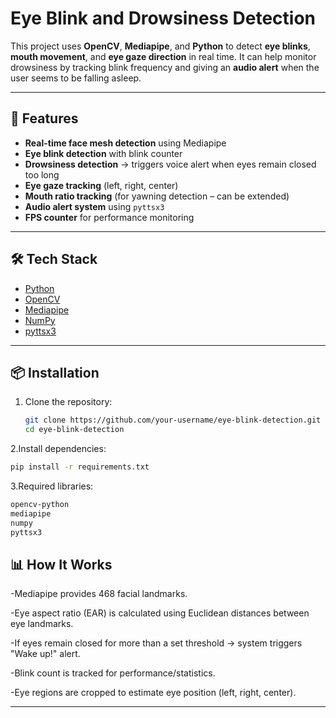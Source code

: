 # Eye Blink and Drowsiness Detection

This project uses **OpenCV**, **Mediapipe**, and **Python** to detect **eye blinks**, **mouth movement**, and **eye gaze direction** in real time. It can help monitor drowsiness by tracking blink frequency and giving an **audio alert** when the user seems to be falling asleep.

---

## 🚀 Features
- **Real-time face mesh detection** using Mediapipe  
- **Eye blink detection** with blink counter  
- **Drowsiness detection** → triggers voice alert when eyes remain closed too long  
- **Eye gaze tracking** (left, right, center)  
- **Mouth ratio tracking** (for yawning detection – can be extended)  
- **Audio alert system** using `pyttsx3`  
- **FPS counter** for performance monitoring  

---

## 🛠️ Tech Stack
- [Python](https://www.python.org/)  
- [OpenCV](https://opencv.org/)  
- [Mediapipe](https://developers.google.com/mediapipe)  
- [NumPy](https://numpy.org/)  
- [pyttsx3](https://pypi.org/project/pyttsx3/)  

---

## 📦 Installation

1. Clone the repository:
   ```bash
   git clone https://github.com/your-username/eye-blink-detection.git
   cd eye-blink-detection
   ```
2.Install dependencies:
   ```bash
   pip install -r requirements.txt
   ```
3.Required libraries:
   ```bash
   opencv-python
   mediapipe
   numpy
   pyttsx3
   ```
## 📊 How It Works
-Mediapipe provides 468 facial landmarks.

-Eye aspect ratio (EAR) is calculated using Euclidean distances between eye landmarks.

-If eyes remain closed for more than a set threshold → system triggers "Wake up!" alert.

-Blink count is tracked for performance/statistics.

-Eye regions are cropped to estimate eye position (left, right, center).

---
